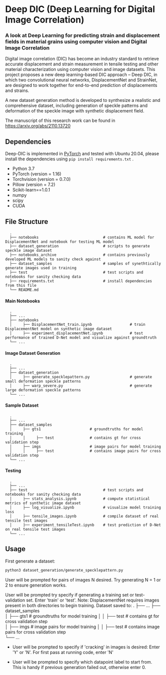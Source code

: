 # Deep DIC (Deep Learning for Digital Image Correlation)
### A look at Deep Learning for predicting strain and displacement fields in material grains using computer vision and Digital Image Correlation

Digital image correlation (DIC) has become an industry standard to retrieve accurate displacement and strain measurement in tensile testing and other material characterization using computer vision and image datasets. This project proposes a new deep learning-based DIC approach – Deep DIC, in which two convolutional neural networks, DisplacementNet and StrainNet, are designed to work together for end-to-end prediction of displacements and strains. 

A new dataset generation method is developed to synthesize a realistic and comprehensive dataset, including generation of speckle patterns and deformation of the speckle image with synthetic displacement field. 

The manuscript of this research work can be found in https://arxiv.org/abs/2110.13720

## Dependencies
Deep-DIC is implemented in [PyTorch](https://pytorch.org/) and tested with Ubuntu 20.04, please install the dependencies using `pip install requirements.txt` . 

- Python 3.7 
- PyTorch (version = 1.16)
- Torchvision (version = 0.7.0)
- Pillow (version = 7.2)
- Scikit-learn==1.0.1
- numpy
- scipy
- CUDA


## File Structure
      .
      ├── notebooks                             # contains ML model for DisplacementNet and notebook for testing ML model
      ├── dataset_generation                    # scripts to generate speckle image dataset
      ├── notebooks_archive                     # contains previously developed ML models to sanity check against
      ├── dataset_samples                       # samples of synethtically generate images used in training
      ├── test                                  # test scripts and notebooks for sanity checking data
      ├── requirements.txt                      # install dependencies from this file
      └── README.md

#### Main Notebooks
      .
      ├── ...
      ├── notebooks                             
      │     ├── DisplacementNet_train.ipynb                 # train DisplacementNet model on synthetic image dataset
      │     ├── experiment_displacementNet.ipynb            # test performance of trained D-Net model and visualize against groundtruth
      └── ...

#### Image Dataset Generation
      .
      ├── ...
      ├── dataset_generation                             
      │     ├── generate_specklepattern.py                  # generate small deformation speckle patterns
      │     ├── warp_severe.py                              # generate large deformation speckle patterns
      └── ...

#### Sample Dataset
      .
      ├── ...
      ├── dataset_samples                             
      │     ├── gts1                      # groundtruths for model training
      │     │     ├── test                # contains gt for cross validation step  
      │     ├── imgs                      # image pairs for model training
      │     │     ├── test                # contains image pairs for cross validation step  
      └── ...

#### Testing
      .
      ├── ...
      ├── test                                  # test scripts and notebooks for sanity checking data
      │     ├── stats_analysis.ipynb            # compute statistical metrics of synthetic image dataset
      │     ├── log_visualize.ipynb             # visualize model training loss
      │     ├── tensile_images.ipynb            # compile dataset of real tensile test images
      │     ├── experiment_tensileTest.ipynb    # test prediction of D-Net on real tensile test images
      └── ...


Usage
-----

First generate a dataset:

```sh
python3 dataset_generation/generate_specklepattern.py
```

User will be prompted for pairs of images N desired. Try generating N = 1 or 2 to ensure generation works.

User will be prompted try specify if generating a training set or test-validation set. 
Enter 'train' or 'test'. Note: DisplacementNet requires images present in both directories to begin training.
Dataset saved to: 
      .
      ├── ...
      ├── dataset_samples                             
      │     ├── gts1                      # groundtruths for model training
      │     │     ├── test                # contains gt for cross validation step  
      │     ├── imgs                      # image pairs for model training
      │     │     ├── test                # contains image pairs for cross validation step  
      └── ...


- User will be prompted to specify if 'cracking' in images is desired:
      Enter 'Y' or 'N'. For first pass at running code, enter 'N'

- User will be prompted to specify which datapoint label to start from. This is handy if previous generation failed out, otherwise enter 0.

